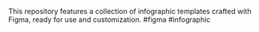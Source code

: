 This repository features a collection of infographic templates crafted with Figma, ready for use and customization.
#figma #infographic
